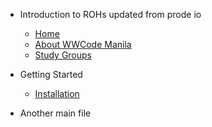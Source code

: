 - Introduction to ROHs updated from prode io
    - [Home](/)
    - [About WWCode Manila](about.md)
    - [Study Groups](study_groups.md)

- Getting Started
    - [Installation](installation_guide.md)

- Another main file